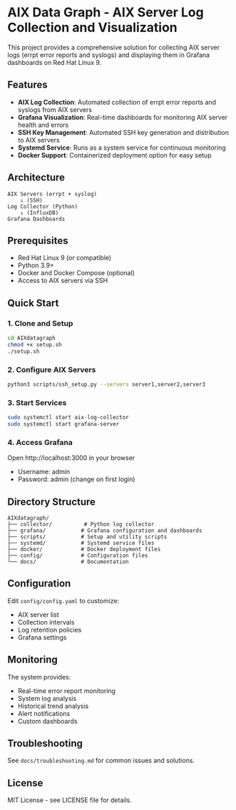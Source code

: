 # AIX Data Graph - AIX Server Log Collection and Visualization

This project provides a comprehensive solution for collecting AIX server logs (errpt error reports and syslogs) and displaying them in Grafana dashboards on Red Hat Linux 9.

## Features

- **AIX Log Collection**: Automated collection of errpt error reports and syslogs from AIX servers
- **Grafana Visualization**: Real-time dashboards for monitoring AIX server health and errors
- **SSH Key Management**: Automated SSH key generation and distribution to AIX servers
- **Systemd Service**: Runs as a system service for continuous monitoring
- **Docker Support**: Containerized deployment option for easy setup

## Architecture

```
AIX Servers (errpt + syslog) 
    ↓ (SSH)
Log Collector (Python)
    ↓ (InfluxDB)
Grafana Dashboards
```

## Prerequisites

- Red Hat Linux 9 (or compatible)
- Python 3.9+
- Docker and Docker Compose (optional)
- Access to AIX servers via SSH

## Quick Start

### 1. Clone and Setup
```bash
cd AIXdatagraph
chmod +x setup.sh
./setup.sh
```

### 2. Configure AIX Servers
```bash
python3 scripts/ssh_setup.py --servers server1,server2,server3
```

### 3. Start Services
```bash
sudo systemctl start aix-log-collector
sudo systemctl start grafana-server
```

### 4. Access Grafana
Open http://localhost:3000 in your browser
- Username: admin
- Password: admin (change on first login)

## Directory Structure

```
AIXdatagraph/
├── collector/          # Python log collector
├── grafana/           # Grafana configuration and dashboards
├── scripts/           # Setup and utility scripts
├── systemd/           # Systemd service files
├── docker/            # Docker deployment files
├── config/            # Configuration files
└── docs/              # Documentation
```

## Configuration

Edit `config/config.yaml` to customize:
- AIX server list
- Collection intervals
- Log retention policies
- Grafana settings

## Monitoring

The system provides:
- Real-time error report monitoring
- System log analysis
- Historical trend analysis
- Alert notifications
- Custom dashboards

## Troubleshooting

See `docs/troubleshooting.md` for common issues and solutions.

## License

MIT License - see LICENSE file for details.
